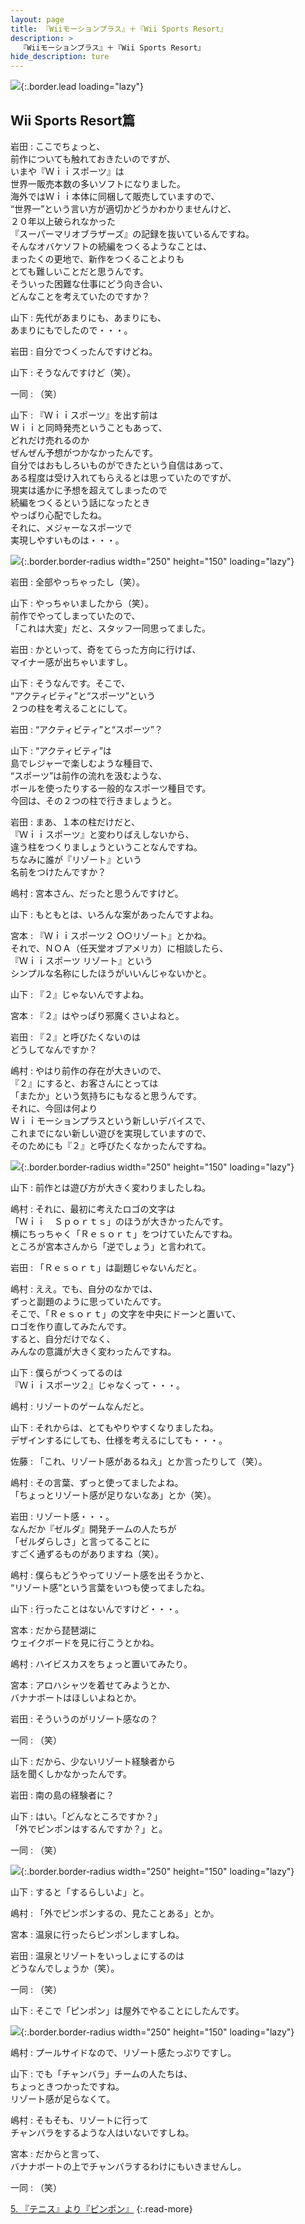```yaml
---
layout: page
title: 『Wiiモーションプラス』＋『Wii Sports Resort』
description: >
  『Wiiモーションプラス』＋『Wii Sports Resort』
hide_description: ture
---
```


![](/interviews/jp/wii/rztj/vol1/img/mainvisual4.jpg){:.border.lead loading="lazy"}

## Wii Sports Resort篇

岩田
: ここでちょっと、<br>前作についても触れておきたいのですが、<br>いまや『Ｗｉｉスポーツ』は<br>世界一販売本数の多いソフトになりました。<br>海外ではＷｉｉ本体に同梱して販売していますので、<br>“世界一”という言い方が適切かどうかわかりませんけど、<br>２０年以上破られなかった<br>『スーパーマリオブラザーズ』の記録を抜いているんですね。<br>そんなオバケソフトの続編をつくるようなことは、<br>まったくの更地で、新作をつくることよりも<br>とても難しいことだと思うんです。<br>そういった困難な仕事にどう向き合い、<br>どんなことを考えていたのですか？

山下
: 先代があまりにも、あまりにも、<br>あまりにもでしたので・・・。

岩田
: 自分でつくったんですけどね。

山下
: そうなんですけど（笑）。

一同
: （笑）

山下
: 『Ｗｉｉスポーツ』を出す前は<br>Ｗｉｉと同時発売ということもあって、<br>どれだけ売れるのか<br>ぜんぜん予想がつかなかったんです。<br>自分ではおもしろいものができたという自信はあって、<br>ある程度は受け入れてもらえるとは思っていたのですが、<br>現実は遙かに予想を超えてしまったので<br>続編をつくるという話になったとき<br>やっぱり心配でしたね。<br>それに、メジャーなスポーツで<br>実現しやすいものは・・・。

![](/interviews/jp/wii/rztj/vol1/img/photo13.jpg){:.border.border-radius width="250" height="150" loading="lazy"}

岩田
: 全部やっちゃったし（笑）。

山下
: やっちゃいましたから（笑）。<br>前作でやってしまっていたので、<br>「これは大変」だと、スタッフ一同思ってました。

岩田
: かといって、奇をてらった方向に行けば、<br>マイナー感が出ちゃいますし。

山下
: そうなんです。そこで、<br>“アクティビティ”と“スポーツ”という<br>２つの柱を考えることにして。

岩田
: “アクティビティ”と“スポーツ”？

山下
: “アクティビティ”は<br>島でレジャーで楽しむような種目で、<br>“スポーツ”は前作の流れを汲むような、<br>ボールを使ったりする一般的なスポーツ種目です。<br>今回は、その２つの柱で行きましょうと。

岩田
: まあ、１本の柱だけだと、<br>『Ｗｉｉスポーツ』と変わりばえしないから、<br>違う柱をつくりましょうということなんですね。<br>ちなみに誰が『リゾート』という<br>名前をつけたんですか？

嶋村
: 宮本さん、だったと思うんですけど。

山下
: もともとは、いろんな案があったんですよね。

宮本
: 『Ｗｉｉスポーツ２ ○○リゾート』とかね。<br>それで、ＮＯＡ（任天堂オブアメリカ）に相談したら、<br>『Ｗｉｉスポーツ リゾート』という<br>シンプルな名称にしたほうがいいんじゃないかと。

山下
: 『２』じゃないんですよね。

宮本
: 『２』はやっぱり邪魔くさいよねと。

岩田
: 『２』と呼びたくないのは<br>どうしてなんですか？

嶋村
: やはり前作の存在が大きいので、<br>『２』にすると、お客さんにとっては<br>「またか」という気持ちにもなると思うんです。<br>それに、今回は何より<br>Ｗｉｉモーションプラスという新しいデバイスで、<br>これまでにない新しい遊びを実現していますので、<br>そのためにも『２』と呼びたくなかったんですね。

![](/interviews/jp/wii/rztj/vol1/img/photo14.jpg){:.border.border-radius width="250" height="150" loading="lazy"}

山下
: 前作とは遊び方が大きく変わりましたしね。

嶋村
: それに、最初に考えたロゴの文字は<br>「Ｗｉｉ　Ｓｐｏｒｔｓ」のほうが大きかったんです。<br>横にちっちゃく「Ｒｅｓｏｒｔ」をつけていたんですね。<br>ところが宮本さんから「逆でしょう」と言われて。

岩田
: 「Ｒｅｓｏｒｔ」は副題じゃないんだと。

嶋村
: ええ。でも、自分のなかでは、<br>ずっと副題のように思っていたんです。<br>そこで、「Ｒｅｓｏｒｔ」の文字を中央にドーンと置いて、<br>ロゴを作り直してみたんです。<br>すると、自分だけでなく、<br>みんなの意識が大きく変わったんですね。

山下
: 僕らがつくってるのは<br>『Ｗｉｉスポーツ２』じゃなくって・・・。

嶋村
: リゾートのゲームなんだと。

山下
: それからは、とてもやりやすくなりましたね。<br>デザインするにしても、仕様を考えるにしても・・・。

佐藤
: 「これ、リゾート感があるねえ」とか言ったりして（笑）。

嶋村
: その言葉、ずっと使ってましたよね。<br>「ちょっとリゾート感が足りないなあ」とか（笑）。

岩田
: リゾート感・・・。<br>なんだか『ゼルダ』開発チームの人たちが<br>「ゼルダらしさ」と言ってることに<br>すごく通ずるものがありますね（笑）。

嶋村
: 僕らもどうやってリゾート感を出そうかと、<br>“リゾート感”という言葉をいつも使ってましたね。

山下
: 行ったことはないんですけど・・・。

宮本
: だから琵琶湖に<br>ウェイクボードを見に行こうとかね。

嶋村
: ハイビスカスをちょっと置いてみたり。

宮本
: アロハシャツを着せてみようとか、<br>バナナボートはほしいよねとか。

岩田
: そういうのがリゾート感なの？

一同
: （笑）

山下
: だから、少ないリゾート経験者から<br>話を聞くしかなかったんです。

岩田
: 南の島の経験者に？

山下
: はい。「どんなところですか？」<br>「外でピンポンはするんですか？」と。

一同
: （笑）

![](/interviews/jp/wii/rztj/vol1/img/photo15.jpg){:.border.border-radius width="250" height="150" loading="lazy"}

山下
: すると「するらしいよ」と。

嶋村
: 「外でピンポンするの、見たことある」とか。

宮本
: 温泉に行ったらピンポンしますしね。

岩田
: 温泉とリゾートをいっしょにするのは<br>どうなんでしょうか（笑）。

一同
: （笑）

山下
: そこで「ピンポン」は屋外でやることにしたんです。

![](/interviews/jp/wii/rztj/vol1/img/photo34.jpg){:.border.border-radius width="250" height="150" loading="lazy"}

嶋村
: プールサイドなので、リゾート感たっぷりですし。

山下
: でも「チャンバラ」チームの人たちは、<br>ちょっときつかったですね。<br>リゾート感が足らなくて。

嶋村
: そもそも、リゾートに行って<br>チャンバラをするような人はいないですしね。

宮本
: だからと言って、<br>バナナボートの上でチャンバラするわけにもいきませんし。

一同
: （笑）

[5. 『テニス』より『ピンポン』](5.md)
{:.read-more}

